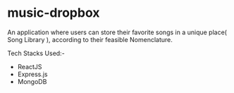 # music-dropbox

An application where users can store their favorite songs in a unique place( Song Library ), according to their feasible Nomenclature.

Tech Stacks Used:-

* ReactJS
* Express.js
* MongoDB

